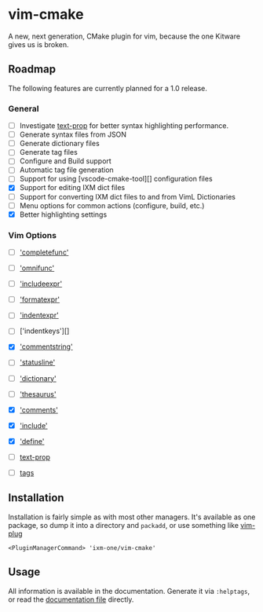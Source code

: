 # vim-cmake

A new, next generation, CMake plugin for vim, because the one Kitware gives us
is broken.

## Roadmap

The following features are currently planned for a 1.0 release.

### General 

 * [ ] Investigate [text-prop][] for better syntax highlighting performance.
 * [ ] Generate syntax files from JSON
 * [ ] Generate dictionary files
 * [ ] Generate tag files
 * [ ] Configure and Build support
 * [ ] Automatic tag file generation
 * [ ] Support for using [vscode-cmake-tool][] configuration files
 * [x] Support for editing IXM dict files
 * [ ] Support for converting IXM dict files to and from VimL Dictionaries
 * [ ] Menu options for common actions (configure, build, etc.)
 * [x] Better highlighting settings

### Vim Options

 * [ ] ['completefunc'][]
 * [ ] ['omnifunc'][]
 * [ ] ['includeexpr'][]
 * [ ] ['formatexpr'][]
 * [ ] ['indentexpr'][]
 * [ ] ['indentkeys'][]
 * [x] ['commentstring'][]
 * [ ] ['statusline'][]
 * [ ] ['dictionary'][]
 * [ ] ['thesaurus'][]
 * [x] ['comments'][]
 * [x] ['include'][]
 * [x] ['define'][]

 * [ ] [text-prop][]
 * [ ] [tags][] 

## Installation

Installation is fairly simple as with most other managers. It's available as
one package, so dump it into a directory and `packadd`, or use something like
[vim-plug][1]

```
<PluginManagerCommand> 'ixm-one/vim-cmake'
```

## Usage

All information is available in the documentation. Generate it via `:helptags`,
or read the [documentation file][2] directly.


[1]: https://github.com/junegunn/vim-plug 
[2]: doc/cmake.txt

[vscode-cmake-tools]: https://github.com/microsoft/vscode-cmake-tools

[text-prop]: https://vimhelp.org/textprop.txt.html 
[tags]: https://vimhelp.org/tagsrch.txt.html 

['completefunc']: https://vimhelp.org/options.txt.html#'completefunc' 
['omnifunc']: https://vimhelp.org/options.txt.html#'omnifunc'

['includeexpr']: https://vimhelp.org/options.txt.html#'includeexpr' 
['formatexpr']: https://vimhelp.org/options.txt.html#'formatexpr' 
['indentexpr']: https://vimhelp.org/options.txt.html#'indentexpr'

['commentstring']: https://vimhelp.org/options.txt.html#'commentstring' 
['statusline']: https://vimhelp.org/options.txt.html#'statusline' 
['dictionary']: https://vimhelp.org/options.txt.html#'dictionary'
['thesaurus']: https://vimhelp.org/options.txt.html#'thesaurus'
['comments']: https://vimhelp.org/options.txt.html#'comments'
['include']: https://vimhelp.org/options.txt.html#'include' 
['define']: https://vimhelp.org/options.txt.html#'define'
